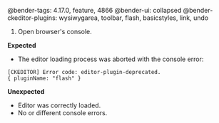 @bender-tags: 4.17.0, feature, 4866
@bender-ui: collapsed
@bender-ckeditor-plugins: wysiwygarea, toolbar, flash, basicstyles, link, undo

1. Open browser's console.

**Expected**
 * The editor loading process was aborted with the console error:
```
[CKEDITOR] Error code: editor-plugin-deprecated.
{ pluginName: "flash" }
```

**Unexpected**
 * Editor was correctly loaded.
 * No or different console errors.
